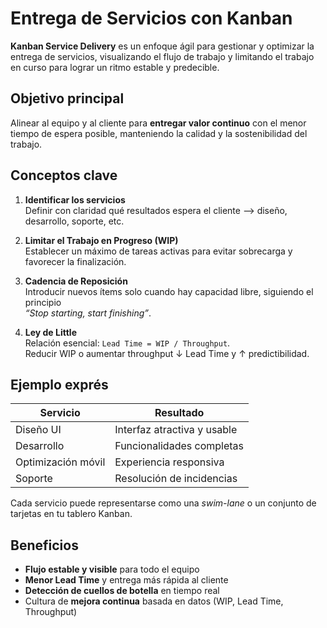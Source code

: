 # Entrega de Servicios con Kanban

**Kanban Service Delivery** es un enfoque ágil para gestionar y optimizar la entrega de servicios, visualizando el flujo de trabajo y limitando el trabajo en curso para lograr un ritmo estable y predecible.

## Objetivo principal

Alinear al equipo y al cliente para **entregar valor continuo** con el menor tiempo de espera posible, manteniendo la calidad y la sostenibilidad del trabajo.

## Conceptos clave

1. **Identificar los servicios**  
   Definir con claridad qué resultados espera el cliente ⟶ diseño, desarrollo, soporte, etc.

2. **Limitar el Trabajo en Progreso (WIP)**  
   Establecer un máximo de tareas activas para evitar sobrecarga y favorecer la finalización.

3. **Cadencia de Reposición**  
   Introducir nuevos ítems solo cuando hay capacidad libre, siguiendo el principio  
   *“Stop starting, start finishing”*.

4. **Ley de Little**  
   Relación esencial: `Lead Time = WIP / Throughput`.  
   Reducir WIP o aumentar throughput ↓ Lead Time y ↑ predictibilidad.

## Ejemplo exprés

| Servicio | Resultado |
| --- | --- |
| Diseño UI | Interfaz atractiva y usable |
| Desarrollo | Funcionalidades completas |
| Optimización móvil | Experiencia responsiva |
| Soporte | Resolución de incidencias |

Cada servicio puede representarse como una *swim-lane* o un conjunto de tarjetas en tu tablero Kanban.

## Beneficios

- **Flujo estable y visible** para todo el equipo  
- **Menor Lead Time** y entrega más rápida al cliente  
- **Detección de cuellos de botella** en tiempo real  
- Cultura de **mejora continua** basada en datos (WIP, Lead Time, Throughput)

